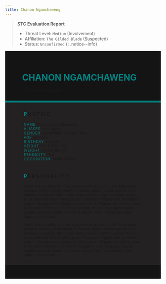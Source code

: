```yaml
---
title: Chanon Ngamchaweng 
---
```


> **STC Evaluation Report**
>- Threat Level: `Medium` (Involvement) 
>- Affiliation: `The Gilded Blade` (Suspected)
>- Status: `Unconfirmed`
{: .notice--info}

<!---------
header names
----------->

<div class="row" style="background-color:#141414; padding-top:30px; padding-left: 55px; padding-right: 55px; padding-bottom: 25px">
    <h1 style="color:#008080">CHANON NGAMCHAWENG</h1>
    <small>"The Devious Gambler"</small>
</div>
<div style="background-color:#008080;padding:3px;"></div>
<div class="row" style="background-color:#232121; padding-top:5px; padding-left: 60px; padding-right: 60px; padding-bottom: 20px; overflow:auto; max-height:500px">

<!---------
profile
----------->

<h3 class="font-weight-bold" style="letter-spacing:3px; text-transform:uppercase">
    <span style="color:#008080;">P</span>rofile
</h3>

<small>
<span class="font-weight-bold" style="color:#008080;letter-spacing:1px; text-transform:uppercase">NAME</span> &#09;&#09;
  Chanon Ngamchaweng<br>
<span class="font-weight-bold" style="color:#008080;letter-spacing:1px; text-transform:uppercase">ALIASES</span> &#09;&#09;
  ชานน งามเชวง<br>
<span class="font-weight-bold" style="color:#008080;letter-spacing:1px; text-transform:uppercase">GENDER</span> &#09;&#09;
  Genderfluid (He/She/They)<br>
<span class="font-weight-bold" style="color:#008080;letter-spacing:1px; text-transform:uppercase">AGE</span> &#09;&#09;
  36 Years<br>
<span class="font-weight-bold" style="color:#008080;letter-spacing:1px; text-transform:uppercase">BIRTHDAY</span> &#09;&#09;
  April 1st<br>
<span class="font-weight-bold" style="color:#008080;letter-spacing:1px; text-transform:uppercase">HEIGHT</span> &#09;&#09;
  5'8" ft (178 cm)<br>
<span class="font-weight-bold" style="color:#008080;letter-spacing:1px; text-transform:uppercase">WEIGHT</span> &#09;&#09;
  176 lbs (80 kg)<br>
<span class="font-weight-bold" style="color:#008080;letter-spacing:1px; text-transform:uppercase">ETHNICITY</span> &#09;&#09;
  Thai<br>
<span class="font-weight-bold" style="color:#008080;letter-spacing:1px; text-transform:uppercase">OCCUPATION</span> &#09;&#09;
  Casino Owner<br>
</small>

<hr class="w-100 my-5" style="border-color:#e6d7c5;opacity:.2;">

<!---------
personality
----------->
<h3 class="font-weight-bold" style="letter-spacing:3px; text-transform:uppercase">
    <span style="color:#008080;">P</span>ersonality
</h3>

<small>
<p>Lorem ipsum dolor sit amet, consectetur adipiscing elit. Maecenas volutpat vestibulum fermentum. Nullam aliquet ipsum mauris, quis tincidunt neque porttitor vitae. Nam condimentum faucibus ornare. Nunc euismod vitae erat id iaculis. Fusce ac fringilla velit, at eleifend augue. Quisque pellentesque tempor tellus. Aliquam id pulvinar risus. Nunc varius ante ac nisl lacinia suscipit. In quis risus quis sapien sagittis pulvinar. Donec at viverra sapien. Nam consectetur quis augue eu tincidunt.</p>

<p>Lorem ipsum dolor sit amet, consectetur adipiscing elit. Maecenas volutpat vestibulum fermentum. Nullam aliquet ipsum mauris, quis tincidunt neque porttitor vitae. Nam condimentum faucibus ornare. Nunc euismod vitae erat id iaculis. Fusce ac fringilla velit, at eleifend augue. Quisque pellentesque tempor tellus. Aliquam id pulvinar risus. Nunc varius ante ac nisl lacinia suscipit. In quis risus quis sapien sagittis pulvinar. Donec at viverra sapien. Nam consectetur quis augue eu tincidunt.</p>
</small>

<hr class="w-100 my-5" style="border-color:#e6d7c5;opacity:.2;">

<!---------
backstory
----------->
<h3 class="font-weight-bold" style="letter-spacing:3px; text-transform:uppercase">
    <span style="color:#008080;">B</span>ackstory
</h3>

<small>

<span class="font-weight-bold" style="color:#008080;letter-spacing:1px; text-transform:uppercase">RELATIONS</span> &#09;&#09;
    <ul><li>Sasha Mikhailov, Boss. Russian/American. Mobster Head.</li>
    </ul>

<p><span class="font-weight-bold" style="color:#008080;letter-spacing:1px; text-transform:uppercase">CONTENT WARNING </span>Violence, Criminal Activity and Implied Deaths</p>

<ul>
    <li>content</li>
    <li>content</li>
    <li>content</li>
</ul>
</small>

<hr class="w-100 my-5" style="border-color:#e6d7c5;opacity:.2;">


<!---------
trivia
----------->

<h3 class="font-weight-bold" style="letter-spacing:3px; text-transform:uppercase">
    <span style="color:#008080;">T</span>rivia
</h3>

<small>
<span class="font-weight-bold" style="color:#008080;letter-spacing:1px; text-transform:uppercase">INSPIRATION</span> &#09;&#09;
    <ul>
        <li>Han Sooyoung (Omniscient Reader's Viewpoint)</li>
        <li>Six Eared Macaque (Lego Monkie Kid)</li>
        <li>Astarion (Baldur's Gate 3)</li>
        <li>Aventurine (Honkai: Star Rail)</li>
    </ul>
<span class="font-weight-bold" style="color:#008080;letter-spacing:1px; text-transform:uppercase">VOICE CLAIM</span> &#09;&#09;
    <a href="https://m.youtube.com/watch?v=hRQ94FTv16c&t=558s">Sean Schemmel</a><br>
<span class="font-weight-bold" style="color:#008080;letter-spacing:1px; text-transform:uppercase">THEME SONG</span> &#09;&#09;
    content<br>
<span class="font-weight-bold" style="color:#008080;letter-spacing:1px; text-transform:uppercase">MBTI TYPE</span> &#09;&#09;
    ENFP (The Campaigner)<br>

<ul>
<li>Lorem ipsum dolor sit amet, consectetur adipiscing elit.</li>
<li>Lorem ipsum dolor sit amet, consectetur adipiscing elit.</li>
<li>Lorem ipsum dolor sit amet, consectetur adipiscing elit.</li>
<li>Lorem ipsum dolor sit amet, consectetur adipiscing elit.</li>
<li>Lorem ipsum dolor sit amet, consectetur adipiscing elit.</li>
</ul>
</small>

</div>
<div class="row" style="background-color:#141414; padding-top:20px; padding-left: 30px; padding-right: 30px; padding-bottom: 25px;">
    <div style="text-align: right; font-size: 16px"><a href="https://toyhou.se/11320894.-f2u-unity-v2"><i class="fa-solid fa-barcode"></i
  ></a></div>
</div>
